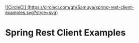 [![CircleCI]
(https://circleci.com/gh/Samuya/spring-rest-client-examples.svg?style=svg)](https://circleci.com/gh/Samuya/spring-rest-client-examples)
# Spring Rest Client Examples



